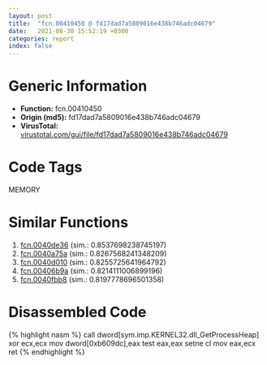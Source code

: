 ```yaml
---
layout: post
title:  "fcn.00410450 @ fd17dad7a5809016e438b746adc04679"
date:   2021-08-30 15:52:19 +0300
categories: report
index: false
---
```


# Generic Information
- **Function:** fcn.00410450
- **Origin (md5):** fd17dad7a5809016e438b746adc04679
- **VirusTotal:** [virustotal.com/gui/file/fd17dad7a5809016e438b746adc04679][virustotal_ref]

# Code Tags
<span class="tag" id="MEMORY">MEMORY</span>


# Similar Functions

1. [fcn.0040de36][similar_1_ref] (sim.: 0.8537698238745197)
2. [fcn.0040a75a][similar_2_ref] (sim.: 0.8267568241348209)
3. [fcn.0040d010][similar_3_ref] (sim.: 0.8255725641964792)
4. [fcn.00406b9a][similar_4_ref] (sim.: 0.8214111006899196)
5. [fcn.0040fbb8][similar_5_ref] (sim.: 0.8197778696501358)


# Disassembled Code

{% highlight nasm %}
call dword[sym.imp.KERNEL32.dll_GetProcessHeap]
xor ecx,ecx
mov dword[0xb609dc],eax
test eax,eax
setne cl
mov eax,ecx
ret 
{% endhighlight %}


[similar_1_ref]: /report/fcn.0040de36@206d528dd5a0a807366d8afc4b0dd46e
[similar_2_ref]: /report/fcn.0040a75a@fbdc34e804f1067bfed624cdbe8650fe
[similar_3_ref]: /report/fcn.0040d010@91990b2a71b4496d16eeca2a1944c7d3
[similar_4_ref]: /report/fcn.00406b9a@4aa6e2e3275eb009378708b594583f2c
[similar_5_ref]: /report/fcn.0040fbb8@d3b17e7234a8b4bee51cf688dbfdf6d0
[virustotal_ref]: https://www.virustotal.com/gui/file/fd17dad7a5809016e438b746adc04679